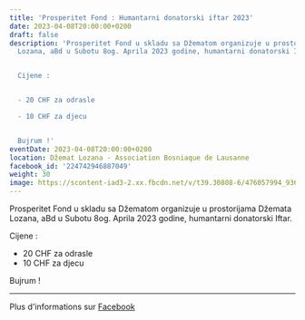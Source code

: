 ```yaml
---
title: 'Prosperitet Fond : Humantarni donatorski iftar 2023'
date: 2023-04-08T20:00:00+0200
draft: false
description: 'Prosperitet Fond u skladu sa Džematom organizuje u prostorijama Džemata
  Lozana, aBd u Subotu 8og. Aprila 2023 godine, humantarni donatorski Iftar.


  Cijene :


  - 20 CHF za odrasle

  - 10 CHF za djecu


  Bujrum !'
eventDate: 2023-04-08T20:00:00+0200
location: Džemat Lozana - Association Bosniaque de Lausanne
facebook_id: '224742946887049'
weight: 30
image: https://scontent-iad3-2.xx.fbcdn.net/v/t39.30808-6/476057994_936635281930405_1135964331823661885_n.jpg?_nc_cat=106&ccb=1-7&_nc_sid=9e60e4&_nc_ohc=g_37AJtTa7EQ7kNvwF2LYH9&_nc_oc=AdnNU08JEoSL0Ph-6yEjNZMA-CSfxiXfOpJymNDdkR_lbAsqbYzeX1xyPuMv675lXVM&_nc_zt=23&_nc_ht=scontent-iad3-2.xx&edm=ABTKTjYEAAAA&_nc_gid=bB0B03gooUZ9hCwcwGamaw&oh=00_AfJu12wtK1tID8mGjPSgZZ3pOeGvqIkC47-_dNDRIiL-oQ&oe=68346CFD
---
```


Prosperitet Fond u skladu sa Džematom organizuje u prostorijama Džemata Lozana, aBd u Subotu 8og. Aprila 2023 godine, humantarni donatorski Iftar.

Cijene :

- 20 CHF za odrasle
- 10 CHF za djecu

Bujrum !

---

Plus d'informations sur [Facebook](https://facebook.com/events/224742946887049)